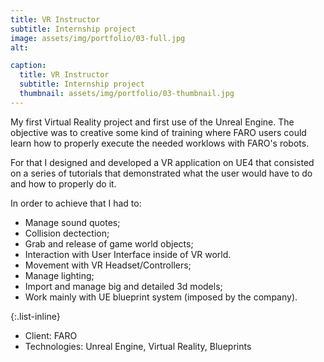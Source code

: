 ```yaml
---
title: VR Instructor
subtitle: Internship project
image: assets/img/portfolio/03-full.jpg
alt: 

caption:
  title: VR Instructor
  subtitle: Internship project
  thumbnail: assets/img/portfolio/03-thumbnail.jpg
---
```

My first Virtual Reality project and first use of the Unreal Engine.
The objective was to creative some kind of training where FARO users could learn how to properly execute the needed worklows with FARO's robots.

For that I designed and developed a VR application on UE4 that consisted on a series of tutorials that demonstrated what the user would have to do and how to properly do it.

In order to achieve that I had to:
- Manage sound quotes;
- Collision dectection;
- Grab and release of game world objects;
- Interaction with User Interface inside of VR world.
- Movement with VR Headset/Controllers;
- Manage lighting;
- Import and manage big and detailed 3d models;
- Work mainly with UE blueprint system (imposed by the company).

{:.list-inline}
- Client: FARO
- Technologies: Unreal Engine, Virtual Reality, Blueprints

